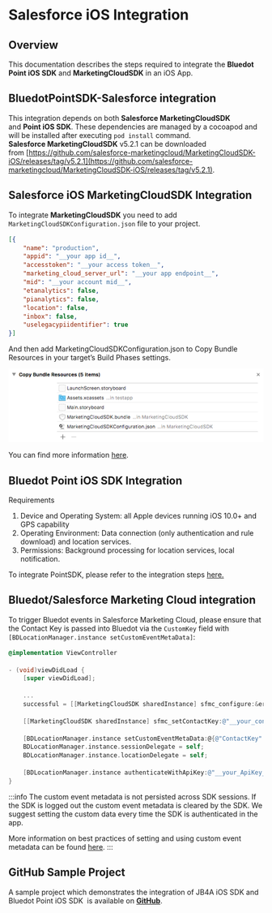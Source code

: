 Salesforce iOS Integration
==========================

Overview
--------

This documentation describes the steps required to integrate the **Bluedot Point iOS SDK** and **MarketingCloudSDK** in an iOS App.

BluedotPointSDK-Salesforce integration
--------------------------------------

This integration depends on both **Salesforce MarketingCloudSDK** and **Point iOS SDK**. These dependencies are managed by a cocoapod and will be installed after executing `pod install` command. **Salesforce MarketingCloudSDK** v5.2.1 can be downloaded from [https://github.com/salesforce-marketingcloud/MarketingCloudSDK-iOS/releases/tag/v5.2.1](https://github.com/salesforce-marketingcloud/MarketingCloudSDK-iOS/releases/tag/v5.2.1).

Salesforce iOS MarketingCloudSDK Integration
--------------------------------------------

To integrate **MarketingCloudSDK** you need to add `MarketingCloudSDKConfiguration.json` file to your project.

```json
[{
    "name": "production",
    "appid": "__your app id__",
    "accesstoken": "__your access token__",
    "marketing_cloud_server_url": "__your app endpoint__",
    "mid": "__your account mid__",
    "etanalytics": false,
    "pianalytics": false,
    "location": false,
    "inbox": false,
    "uselegacypiidentifier": true
}]
```

And then add MarketingCloudSDKConfiguration.json to Copy Bundle Resources in your target’s Build Phases settings.

![](../../../assets/SDKConfigure6.png)

You can find more information [here](https://salesforce-marketingcloud.github.io/MarketingCloudSDK-iOS/get-started/apple.html).

Bluedot Point iOS SDK Integration
---------------------------------

Requirements

1.  Device and Operating System: all Apple devices running iOS 10.0+ and GPS capability
2.  Operating Environment: Data connection (only authentication and rule download) and location services.
3.  Permissions: Background processing for location services, local notification.

To integrate PointSDK, please refer to the integration steps [here.](../../../Point%20SDK/iOS/Quick%20Start.md)

Bluedot/Salesforce Marketing Cloud integration
----------------------------------------------

To trigger Bluedot events in Salesforce Marketing Cloud, please ensure that the Contact Key is passed into Bluedot via the `CustomKey` field with `[BDLocationManager.instance setCustomEventMetaData]`:

```objectivec
@implementation ViewController

- (void)viewDidLoad {
    [super viewDidLoad];
 
    ...
    successful = [[MarketingCloudSDK sharedInstance] sfmc_configure:&error];
 
    [[MarketingCloudSDK sharedInstance] sfmc_setContactKey:@"__your_contactKey__"];
 
    [BDLocationManager.instance setCustomEventMetaData:@{@"ContactKey": [[MarketingCloudSDK sharedInstance] sfmc_contactKey]}];
    BDLocationManager.instance.sessionDelegate = self;
    BDLocationManager.instance.locationDelegate = self;
 
    [BDLocationManager.instance authenticateWithApiKey:@"__your_ApiKey__" requestAuthorization:authorizedAlways];
}
```


:::info
The custom event metadata is not persisted across SDK sessions. If the SDK is logged out the custom event metadata is cleared by the SDK. We suggest setting the custom data every time the SDK is authenticated in the app.

More information on best practices of setting and using custom event metadata can be found [here](../../../Custom%20Event%20Metadata.md).
:::

**GitHub Sample Project**
-------------------------

A sample project which demonstrates the integration of JB4A iOS SDK and Bluedot Point iOS SDK  is available on **[GitHub](https://github.com/Bluedot-Innovation/Salesforce-Simple-Integration-Demo-iOS)**.